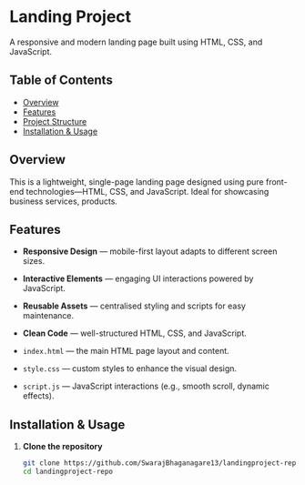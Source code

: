 # Landing Project

A responsive and modern landing page built using HTML, CSS, and JavaScript.

##  Table of Contents

- [Overview](#overview)
- [Features](#features)
- [Project Structure](#project-structure)
- [Installation & Usage](#installation--usage)

## Overview

This is a lightweight, single-page landing page designed using pure front-end technologies—HTML, CSS, and JavaScript. Ideal for showcasing business services, products.


## Features

- **Responsive Design** — mobile-first layout adapts to different screen sizes.
- **Interactive Elements** — engaging UI interactions powered by JavaScript.
- **Reusable Assets** — centralised styling and scripts for easy maintenance.
- **Clean Code** — well-structured HTML, CSS, and JavaScript.


- `index.html` — the main HTML page layout and content.
- `style.css` — custom styles to enhance the visual design.
- `script.js` — JavaScript interactions (e.g., smooth scroll, dynamic effects).


## Installation & Usage

1. **Clone the repository**

   ```bash
   git clone https://github.com/SwarajBhaganagare13/landingproject-repo.git
   cd landingproject-repo
